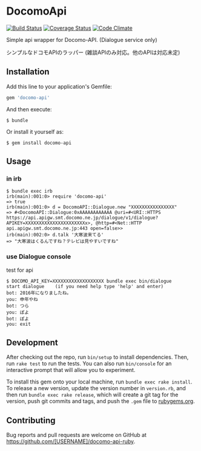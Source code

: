 # DocomoApi

[![Build Status](https://travis-ci.org/beco-ippei/docomo-api-ruby.svg?branch=master)](https://travis-ci.org/beco-ippei/docomo-api-ruby)
[![Coverage Status](https://coveralls.io/repos/github/beco-ippei/docomo-api-ruby/badge.svg?branch=master)](https://coveralls.io/github/beco-ippei/docomo-api-ruby?branch=master)
[![Code Climate](https://codeclimate.com/github/beco-ippei/docomo-api-ruby/badges/gpa.svg)](https://codeclimate.com/github/beco-ippei/docomo-api-ruby)

Simple api wrapper for Docomo-API.
(Dialogue service only)

シンプルなドコモAPIのラッパー
(雑談APIのみ対応。他のAPIは対応未定)

## Installation

Add this line to your application's Gemfile:

```ruby
gem 'docomo-api'
```

And then execute:

    $ bundle

Or install it yourself as:

    $ gem install docomo-api

## Usage

### in irb
```
$ bundle exec irb
irb(main):001:0> require 'docomo-api'
=> true
irb(main):001:0> d = DocomoAPI::Dialogue.new "XXXXXXXXXXXXXXXX"
=> #<DocomoAPI::Dialogue:0xAAAAAAAAAAAA @uri=#<URI::HTTPS https://api.apigw.smt.docomo.ne.jp/dialogue/v1/dialogue?APIKEY=XXXXXXXXXXXXXXXXXXXXXXx>, @http=#<Net::HTTP api.apigw.smt.docomo.ne.jp:443 open=false>>
irb(main):002:0> d.talk '大寒波来てる'
=> "大寒波はくるんですね？テレビは見やすいですね"
```

### use Dialogue console
test for api
```
$ DOCOMO_API_KEY=XXXXXXXXXXXXXXXXXXX bundle exec bin/dialogue
start dialogue    (if you need help type 'help' and enter)
bot: 2016年になりましたね。
you: 申年やね
bot: つら
you: ぽよ
bot: ぽよ
you: exit
```


## Development

After checking out the repo, run `bin/setup` to install dependencies. Then, run `rake test` to run the tests. You can also run `bin/console` for an interactive prompt that will allow you to experiment.

To install this gem onto your local machine, run `bundle exec rake install`. To release a new version, update the version number in `version.rb`, and then run `bundle exec rake release`, which will create a git tag for the version, push git commits and tags, and push the `.gem` file to [rubygems.org](https://rubygems.org).

## Contributing

Bug reports and pull requests are welcome on GitHub at https://github.com/[USERNAME]/docomo-api-ruby.

